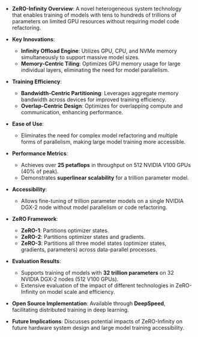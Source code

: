 - **ZeRO-Infinity Overview**: A novel heterogeneous system technology that enables training of models with tens to hundreds of trillions of parameters on limited GPU resources without requiring model code refactoring.

- **Key Innovations**:
  - **Infinity Offload Engine**: Utilizes GPU, CPU, and NVMe memory simultaneously to support massive model sizes.
  - **Memory-Centric Tiling**: Optimizes GPU memory usage for large individual layers, eliminating the need for model parallelism.

- **Training Efficiency**:
  - **Bandwidth-Centric Partitioning**: Leverages aggregate memory bandwidth across devices for improved training efficiency.
  - **Overlap-Centric Design**: Optimizes for overlapping compute and communication, enhancing performance.

- **Ease of Use**: 
  - Eliminates the need for complex model refactoring and multiple forms of parallelism, making large model training more accessible.

- **Performance Metrics**:
  - Achieves over **25 petaflops** in throughput on 512 NVIDIA V100 GPUs (40% of peak).
  - Demonstrates **superlinear scalability** for a trillion parameter model.

- **Accessibility**: 
  - Allows fine-tuning of trillion parameter models on a single NVIDIA DGX-2 node without model parallelism or code refactoring.

- **ZeRO Framework**:
  - **ZeRO-1**: Partitions optimizer states.
  - **ZeRO-2**: Partitions optimizer states and gradients.
  - **ZeRO-3**: Partitions all three model states (optimizer states, gradients, parameters) across data-parallel processes.

- **Evaluation Results**:
  - Supports training of models with **32 trillion parameters** on 32 NVIDIA DGX-2 nodes (512 V100 GPUs).
  - Extensive evaluation of the impact of different technologies in ZeRO-Infinity on model scale and efficiency.

- **Open Source Implementation**: Available through **DeepSpeed**, facilitating distributed training in deep learning.

- **Future Implications**: Discusses potential impacts of ZeRO-Infinity on future hardware system design and large model training accessibility.